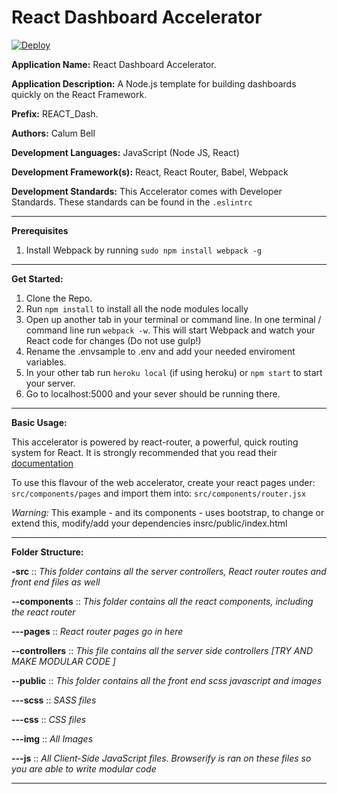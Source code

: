 # React Dashboard Accelerator

[![Deploy](https://www.herokucdn.com/deploy/button.png)](https://heroku.com/deploy)

**Application Name:** React Dashboard Accelerator.

**Application Description:** A Node.js template for building dashboards quickly on the React Framework.

**Prefix:** REACT_Dash.

**Authors:** Calum Bell

**Development Languages:** JavaScript (Node JS, React)

**Development Framework(s):** React, React Router, Babel, Webpack

**Development Standards:** This Accelerator comes with Developer Standards. These standards can be found in the `.eslintrc`

------------------------------

**Prerequisites**

1. Install Webpack by running `sudo npm install webpack -g`

------------------------------

**Get Started:**

1. Clone the Repo.
2. Run `npm install` to install all the node modules locally
3. Open up another tab in your terminal or command line. In one terminal / command line run `webpack -w`. This will start Webpack and watch your React code for changes (Do not use gulp!)
3. Rename the .envsample to .env and add your needed enviroment variables.
4. In your other tab run `heroku local` (if using heroku) or `npm start` to start your server.
5. Go to localhost:5000 and your sever should be running there.

------------------------------

**Basic Usage:**

This accelerator is powered by react-router, a powerful, quick routing system for React. It is strongly recommended that you read their [documentation](https://github.com/ReactTraining/react-router#readme)

To use this flavour of the web accelerator, create your react pages under: `src/components/pages` and import them into: `src/components/router.jsx`

*Warning:* This example - and its components - uses bootstrap, to change or extend this, modify/add your dependencies insrc/public/index.html

------------------------------

**Folder Structure:**

**-src** :: *This folder contains all the server controllers, React router routes and front end files as well*

**--components** :: *This folder contains all the react components, including the react router*

**---pages** :: *React router pages go in here*

**--controllers** :: *This file contains all the server side controllers [TRY AND MAKE MODULAR CODE ]*

**--public** :: *This folder contains all the front end scss javascript and images*

**---scss** :: *SASS files*

**---css** :: *CSS files*

**---img** :: *All Images*

**---js** :: *All Client-Side JavaScript files. Browserify is ran on these files so you are able to write modular code*

------------------------------
